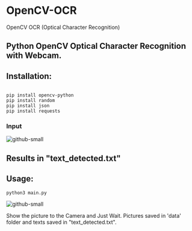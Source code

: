 # OpenCV-OCR
OpenCV OCR (Optical Character Recognition)

## Python OpenCV Optical Character Recognition with Webcam.

## Installation:

```

pip install opencv-python
pip install random
pip install json
pip install requests

```

### Input

![github-small](data/image.png)


## Results in "text_detected.txt"



## Usage:

```
python3 main.py

```

![github-small](data/images.jpg)


Show the picture to the Camera and Just Wait.
Pictures saved in 'data' folder and texts saved in "text_detected.txt".

